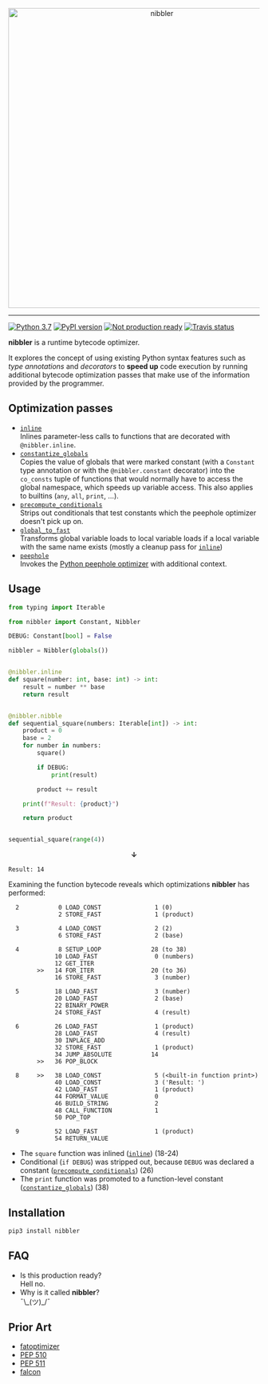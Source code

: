 <p align="center">
<img src="https://user-images.githubusercontent.com/9287847/52054870-21754d80-255e-11e9-9169-843316357763.png" width="600px" alt="nibbler"/>
</p>

---
[![Python 3.7](https://img.shields.io/badge/python-3.7-%233572A5.svg)](https://docs.python.org/3/whatsnew/3.7.html)
[![PyPI version](https://badge.fury.io/py/nibbler.svg)](https://badge.fury.io/py/nibbler)
[![Not production ready](https://img.shields.io/badge/production%20ready-hell%20no-red.svg)]()
[![Travis status](https://travis-ci.org/PhilipTrauner/nibbler.svg?branch=master)](https://travis-ci.org/PhilipTrauner/nibbler)

**nibbler** is a runtime bytecode optimizer.

It explores the concept of using existing Python syntax features such as *type annotations* and *decorators* to **speed up** code execution by running additional bytecode optimization passes that make use of the information provided by the programmer.

## Optimization passes
* [`inline`](https://github.com/PhilipTrauner/nibbler/blob/master/nibbler/extension/inline.py)  
	Inlines parameter-less calls to functions that are decorated with `@nibbler.inline`.
* [`constantize_globals`](https://github.com/PhilipTrauner/nibbler/blob/master/nibbler/extension/constantize_globals.py)  
	Copies the value of globals that were marked constant (with a `Constant` type annotation or with the `@nibbler.constant` decorator) into the `co_consts` tuple of functions that would normally have to access the global namespace, which speeds up variable access. This also applies to builtins (`any`, `all`, `print`, ...).
* [`precompute_conditionals`](https://github.com/PhilipTrauner/nibbler/blob/master/nibbler/extension/precompute_conditionals.py)  
	Strips out conditionals that test constants which the peephole optimizer doesn't pick up on.
* [`global_to_fast`](https://github.com/PhilipTrauner/nibbler/blob/master/nibbler/extension/global_to_fast.py)  
	Transforms global variable loads to local variable loads if a local variable with the same name exists (mostly a cleanup pass for [`inline`](https://github.com/PhilipTrauner/nibbler/blob/master/nibbler/extension/inline.py))
* [`peephole`](https://github.com/PhilipTrauner/nibbler/blob/master/nibbler/extension/peephole.py)  
	Invokes the [Python peephole optimizer](https://github.com/python/cpython/blob/master/Python/peephole.c) with additional context.


## Usage
```python
from typing import Iterable

from nibbler import Constant, Nibbler

DEBUG: Constant[bool] = False

nibbler = Nibbler(globals())


@nibbler.inline
def square(number: int, base: int) -> int:
    result = number ** base
    return result


@nibbler.nibble
def sequential_square(numbers: Iterable[int]) -> int:
    product = 0
    base = 2
    for number in numbers:
        square()

        if DEBUG:
            print(result)

        product += result

    print(f"Result: {product}")

    return product


sequential_square(range(4))
```
<p align="center"><b>↓</b></p>

```
Result: 14
```

Examining the function bytecode reveals which optimizations **nibbler** has performed:
```
  2           0 LOAD_CONST               1 (0)
              2 STORE_FAST               1 (product)

  3           4 LOAD_CONST               2 (2)
              6 STORE_FAST               2 (base)

  4           8 SETUP_LOOP              28 (to 38)
             10 LOAD_FAST                0 (numbers)
             12 GET_ITER
        >>   14 FOR_ITER                20 (to 36)
             16 STORE_FAST               3 (number)

  5          18 LOAD_FAST                3 (number)
             20 LOAD_FAST                2 (base)
             22 BINARY_POWER
             24 STORE_FAST               4 (result)

  6          26 LOAD_FAST                1 (product)
             28 LOAD_FAST                4 (result)
             30 INPLACE_ADD
             32 STORE_FAST               1 (product)
             34 JUMP_ABSOLUTE           14
        >>   36 POP_BLOCK

  8     >>   38 LOAD_CONST               5 (<built-in function print>)
             40 LOAD_CONST               3 ('Result: ')
             42 LOAD_FAST                1 (product)
             44 FORMAT_VALUE             0
             46 BUILD_STRING             2
             48 CALL_FUNCTION            1
             50 POP_TOP

  9          52 LOAD_FAST                1 (product)
             54 RETURN_VALUE
```

* The `square` function was inlined ([`inline`](https://github.com/PhilipTrauner/nibbler/blob/master/nibbler/extension/inline.py)) (18-24)
* Conditional (`if DEBUG`) was stripped out, because `DEBUG` was declared a constant ([`precompute_conditionals`](https://github.com/PhilipTrauner/nibbler/blob/master/nibbler/extension/precompute_conditionals.py)) (26)
* The `print` function was promoted to a function-level constant ([`constantize_globals`](https://github.com/PhilipTrauner/nibbler/blob/master/nibbler/extension/constantize_globals.py)) (38)

## Installation
```sh
pip3 install nibbler
```

## FAQ

* Is this production ready?  
	Hell no.
* Why is it called **nibbler**?  
	¯\\\_(ツ)\_/¯

## Prior Art
* [fatoptimizer](https://github.com/vstinner/fatoptimizer)
* [PEP 510](https://www.python.org/dev/peps/pep-0510/)
* [PEP 511](https://www.python.org/dev/peps/pep-0511/)
* [falcon](https://github.com/rjpower/falcon)
